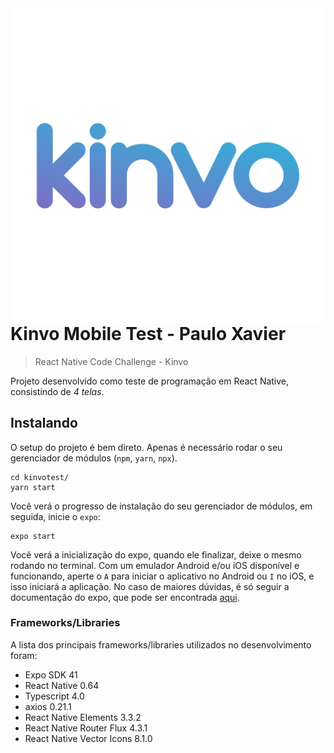 <img src="./kinvotest/assets/kinvo-icon.png" alt="kinvo-logo" align="right">

# Kinvo Mobile Test - Paulo Xavier

> React Native Code Challenge - Kinvo

Projeto desenvolvido como teste de programação em React Native, consistindo de _4 telas_.

## Instalando

O setup do projeto é bem direto. Apenas é necessário rodar o seu gerenciador de módulos (`npm`, `yarn`, `npx`).

```shell
cd kinvotest/
yarn start
```

Você verá o progresso de instalação do seu gerenciador de módulos, em seguida, inicie o `expo`:

```shell
expo start
```

Você verá a inicialização do expo, quando ele finalizar, deixe o mesmo rodando no terminal. Com um emulador Android e/ou iOS disponível e funcionando, aperte o `A` para iniciar o aplicativo no Android ou `I` no iOS, e isso iniciará a aplicação. No caso de maiores dúvidas, é só seguir a documentação do expo, que pode ser encontrada [aqui](https://docs.expo.io/get-started/).

### Frameworks/Libraries

A lista dos principais frameworks/libraries utilizados no desenvolvimento foram:

-   Expo SDK 41
-   React Native 0.64
-   Typescript 4.0
-   axios 0.21.1
-   React Native Elements 3.3.2
-   React Native Router Flux 4.3.1
-   React Native Vector Icons 8.1.0
